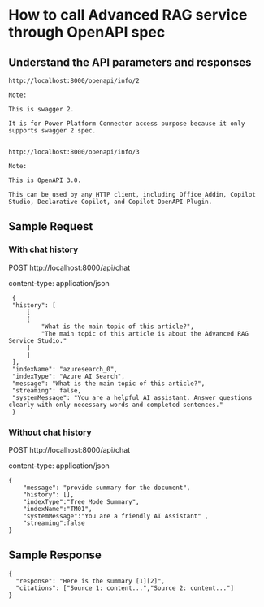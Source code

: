# How to call Advanced RAG service through OpenAPI spec

## Understand the API parameters and responses

    http://localhost:8000/openapi/info/2

    Note: 
    
    This is swagger 2. 
    
    It is for Power Platform Connector access purpose because it only supports swagger 2 spec.


    http://localhost:8000/openapi/info/3

    Note: 
    
    This is OpenAPI 3.0. 
    
    This can be used by any HTTP client, including Office Addin, Copilot Studio, Declarative Copilot, and Copilot OpenAPI Plugin.


## Sample Request

### With chat history

POST http://localhost:8000/api/chat

content-type: application/json

```
 {
 "history": [
     [
     [
         "What is the main topic of this article?",
         "The main topic of this article is about the Advanced RAG Service Studio."
     ]
     ]
 ],
 "indexName": "azuresearch_0",
 "indexType": "Azure AI Search",
 "message": "What is the main topic of this article?",
 "streaming": false,
 "systemMessage": "You are a helpful AI assistant. Answer questions clearly with only necessary words and completed sentences."
 }
 ```

 ### Without chat history

 
POST http://localhost:8000/api/chat

content-type: application/json

```
{ 
    "message": "provide summary for the document",
    "history": [],    
    "indexType":"Tree Mode Summary",   
    "indexName":"TM01",    
    "systemMessage":"You are a friendly AI Assistant" ,
    "streaming":false     
}

```

## Sample Response

```
{
  "response": "Here is the summary [1][2]",
  "citations": ["Source 1: content...","Source 2: content..."]
}
```